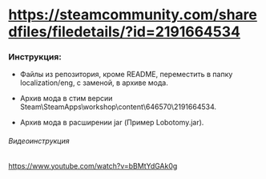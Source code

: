 # https://steamcommunity.com/sharedfiles/filedetails/?id=2191664534 

### Инструкция:

- Файлы из репозитория, кроме README, переместить в папку localization/eng, с заменой, в архиве мода.

- Архив мода в стим версии Steam\SteamApps\workshop\content\646570\2191664534.

- Архив мода в расширении jar (Пример Lobotomy.jar).

###### Видеоинструкция

https://www.youtube.com/watch?v=bBMtYdGAk0g
